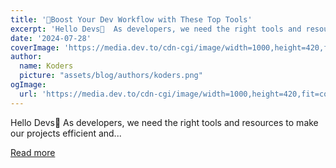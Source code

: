 ```yaml
---
title: '🚀Boost Your Dev Workflow with These Top Tools'
excerpt: 'Hello Devs👋  As developers, we need the right tools and resources to make our projects efficient and...'
date: '2024-07-28'
coverImage: 'https://media.dev.to/cdn-cgi/image/width=1000,height=420,fit=cover,gravity=auto,format=auto/https%3A%2F%2Fdev-to-uploads.s3.amazonaws.com%2Fuploads%2Farticles%2Fw3104vr461uaf4a0yj0m.png'
author:
  name: Koders
  picture: "assets/blog/authors/koders.png"
ogImage:
  url: 'https://media.dev.to/cdn-cgi/image/width=1000,height=420,fit=cover,gravity=auto,format=auto/https%3A%2F%2Fdev-to-uploads.s3.amazonaws.com%2Fuploads%2Farticles%2Fw3104vr461uaf4a0yj0m.png'
---
```


Hello Devs👋  As developers, we need the right tools and resources to make our projects efficient and...

[Read more](https://dev.to/dev_kiran/boost-your-dev-workflow-with-these-top-tools-4k66)
